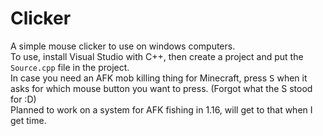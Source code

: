 # Clicker
A simple mouse clicker to use on windows computers.  
To use, install Visual Studio with C++, then create a project and put the `Source.cpp` file in the project.  
In case you need an AFK mob killing thing for Minecraft, press <kbd>S</kbd> when it asks for which mouse button you want to press. (Forgot what the S stood for :D)  
Planned to work on a system for AFK fishing in 1.16, will get to that when I get time.
